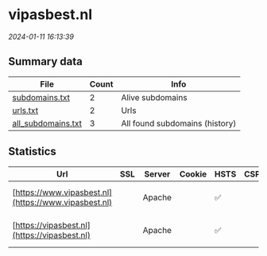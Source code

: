 # vipasbest.nl
*2024-01-11 16:13:39*
## Summary data
| File       | Count | Info |
|------------|-------|------|
|[subdomains.txt](/data/vipasbest.nl/subdomains.txt)|2|Alive subdomains|
|[urls.txt](/data/vipasbest.nl/urls.txt)|2|Urls|
|[all_subdomains.txt](/data/vipasbest.nl/all_subdomains.txt)|3|All found subdomains (history)|
## Statistics
| Url | SSL | Server | Cookie | HSTS | CSP | XFO | XXP | RP | Tech |Title |
|------------|-------|------|------|------|------|------|------|------|------|------|
|[https://www.vipasbest.nl](https://www.vipasbest.nl)| |Apache| |:white_check_mark: | |:white_check_mark: |:white_check_mark: |:white_check_mark: |Apache HTTP Serv...|Validatie- en In...|
|[https://vipasbest.nl](https://vipasbest.nl)| |Apache| |:white_check_mark: | |:white_check_mark: |:white_check_mark: |:white_check_mark: |Apache HTTP Serv...|301 Moved Perman...|